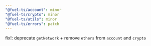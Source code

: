 ```yaml
---
"@fuel-ts/account": minor
"@fuel-ts/crypto": minor
"@fuel-ts/utils": minor
"@fuel-ts/errors": patch
---
```


fix!: deprecate `getNetwork` + remove `ethers` from `account` and `crypto`